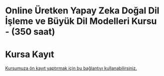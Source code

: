 # Online Üretken Yapay Zeka Doğal Dil İşleme ve Büyük Dil Modelleri Kursu <br> -  (350 saat)






# Kursa Kayıt
[Kursumuza ön kayıt yaptırmak için bu bağlantıyı kullanabilirsiniz.](https://us02web.zoom.us/meeting/register/vU-RcHeIQou-v1cOSrDDbA#/registration)

